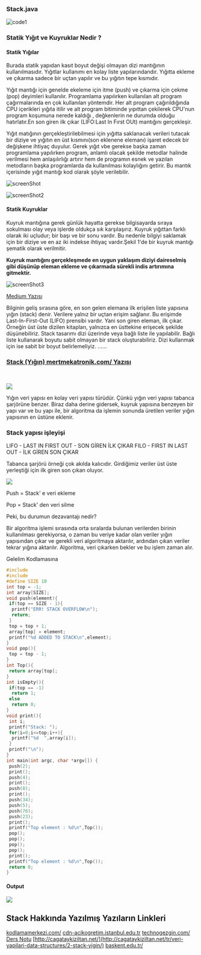 ### Stack.java

![code1](https://user-images.githubusercontent.com/57585087/99918076-8d253d80-2d25-11eb-88a0-93413a878638.png)

### Statik Yığıt ve Kuyruklar Nedir ?

#### Statik Yığılar

<p>
Burada statik yapıdan kasıt boyut değişi olmayan dizi mantığının kullanılmasıdır. Yığıtlar kullanımı en kolay liste yapılarındandır. Yığıtta ekleme ve çıkarma sadece bir uçtan yapılır ve bu yığıtın tepe kısmıdır.
</p>
<p>
Yığıt mantığı için genelde ekeleme için itme (push) ve çıkarma için çekme (pop) deyimleri kullanılır. Programlama yapılırken kullanılan alt program çağırmalarında en çok kullanılan yöntemdir. Her alt program çağırıldığında CPU içerikleri yığıta itilir ve alt program bitiminde yıpıttan çekilerek CPU'nun program koşumuna nerede kaldığı , değkenlerin ne durumda olduğu hatırlatır.En son giren ilk çıkar (LIFO:Last In Fırst OUt) mantığını gerçekleşir.
</p>

<p>
  Yığıt matığının gerçekleştirilebilmesi için yığıtta saklanacak verileri tutacak bir diziye ve yığıtın en üst kısmını(son eklenene elemanı) işaret edecek bir değişkene ihtiyaç duyulur. Gerek yığıt vbe gerekse başka zaman programlama yapılırken program, anlamlı olacak şekilde metodlar halinde verilmesi hem anlaşılırlığı  artırır hem de programın esnek ve yazılan metodların başka programlarda da kullanılması kolaylığını getirir. Bu mantık içerisinde yığıt mantığı kod olarak şöyle verilebilir.
</p>

![screenShot](https://user-images.githubusercontent.com/57585087/96131782-495b3f00-0f02-11eb-86a8-b835edc0354f.png)

![screenShot2](https://user-images.githubusercontent.com/57585087/96132657-53ca0880-0f03-11eb-8c19-02b3790bb15d.png)

#### Statik Kuyruklar

<p>
Kuyruk mantığına gerek günlük hayatta gerekse bilgisayarda sıraya sokulması olay veya işlerde oldukça sık karşılaşırız. Kuyruk yığıttan farklı olarak iki uçludur; bir başı ve bir sonu vardır. Bu nedenle bilgiyi saklamak için bir diziye ve en az iki indekse ihtiyaç vardır.Şekil 1'de bir kuyruk mantığı şematik olarak verilmitir.

**Kuyruk mantığını gerçekleşmede en uygun yaklaşım diziyi daireselmiş gibi düşünüp eleman ekleme ve çıkarmada sürekli indis artırımına gitmektir.**

</p>

![screenShot3](https://user-images.githubusercontent.com/57585087/96136620-86283580-0f04-11eb-9009-127b4b8b0c97.png)
<br>

[Medium Yazısı](https://medium.com/@tolgahan.cepel/do%C4%9Frusal-veri-yap%C4%B1lar%C4%B1-3-y%C4%B1%C4%9F%C4%B1t-stack-6c5db18ee934)

Bilginin geliş sırasına göre, en son gelen elemana ilk erişilen liste yapısına yığın (stack) denir. Verilere yalnız bir uçtan erişim sağlanır.
Bu erişimde Last-In-First-Out (LIFO) prensibi vardır. Yani son giren eleman, ilk çıkar. Örneğin üst üste dizilen kitapları, yalnızca en üsttekine erişecek şekilde düşünebiliriz.
Stack tasarımı dizi üzerinde veya bağlı liste ile yapılabilir. Bağlı liste kullanarak boyutu sabit olmayan bir stack oluşturabiliriz. Dizi kullanmak için ise sabit bir boyut belirlemeliyiz.
......

### [Stack (Yığın) mertmekatronik.com/ Yazısı ](https://mertmekatronik.com/veri-yapilari-yigin-stack)
<br/>

![](https://www.tutorialspoint.com/data_structures_algorithms/images/stack_representation.jpg)

Yığın veri yapısı en kolay veri yapısı türüdür. Çünkü yığın veri yapısı tabanca şarjörüne benzer. Biraz daha derine gidersek, kuyruk yapısına benzeyen bir yapı var ve bu yapı ile, bir algoritma da işlemin sonunda üretilen veriler yığın yapısının en üstüne eklenir.

### Stack yapısı işleyişi

LIFO - LAST IN FIRST OUT - SON GİREN İLK ÇIKAR
FILO - FIRST IN LAST OUT - İLK GİREN SON ÇIKAR


Tabanca şarjörü örneği çok akılda kalıcıdır. Girdiğimiz veriler üst üste yerleştiği için ilk giren son çıkan oluyor.

![](https://i.stack.imgur.com/bOga5.png)

Push = Stack' e veri ekleme

Pop =  Stack' den veri silme

Peki, bu durumun dezavantajı nedir?

Bir algoritma işlemi sırasında orta sıralarda bulunan verilerden birinin kullanılması gerekiyorsa, o zaman bu veriye kadar olan veriler yığın yapısından çıkar ve gerekli veri algoritmaya aktarılır, ardından çıkan veriler tekrar yığına aktarılır. Algoritma, veri çıkarken bekler ve bu işlem zaman alır.

Gelelim Kodlamasına 


```cpp
#include 
#include 
#define SIZE 10
int top = -1;
int array[SIZE];
void push(element){
 if(top == SIZE - 1){
  printf("ERR! STACK OVERFLOW\n");
  return;
 }
 top = top + 1;
 array[top] = element;
 printf("%d ADDED TO STACK\n",element);
}
void pop(){
 top = top - 1;
}
int Top(){
 return array[top];
}
int isEmpty(){
 if(top == -1)
  return 1;
 else
  return 0;
}
void print(){
 int i;
 printf("Stack: ");
 for(i=0;i<=top;i++){
  printf("%d  ",array[i]);
 }
 printf("\n");
}
int main(int argc, char *argv[]) {
 push(2);
 print();
 push(4);
 print();
 push(8);
 print();
 push(34);
 push(5);
 push(76);
 push(23);
 print();
 printf("Top element : %d\n",Top());
 pop();
 pop();
 pop();
 pop();
 print();
 printf("Top element : %d\n",Top());
 return 0;
}
```

#### Output

![](https://miro.medium.com/max/782/1*VcbUraITGWoa7nE2BFFGyA.png)

## Stack Hakkında Yazılmış Yazıların Linkleri

[kodlamamerkezi.com/](https://www.kodlamamerkezi.com/algoritma/stack-yigit-veri-yapisi/)
[cdn-acikogretim.istanbul.edu.tr](https://cdn-acikogretim.istanbul.edu.tr/auzefcontent/20_21_Guz/veri_yapilari/6/index.html)
[technogezgin.com/](https://technogezgin.com/stack-yigin-veri-yapisi-rehber/)
[Ders Notu](https://algoritmaveprogramlama.files.wordpress.com/2016/03/4-stack-yc4b1c49fc4b1n-yc4b1c49fc4b1t.pdf)
[http://cagataykiziltan.net/](http://cagataykiziltan.net/tr/veri-yapilari-data-structures/2-stack-yigin/)
[baskent.edu.tr/](http://www.baskent.edu.tr/~tkaracay/etudio/ders/prg/dataStructures/Collections/ClassStack.pdf)